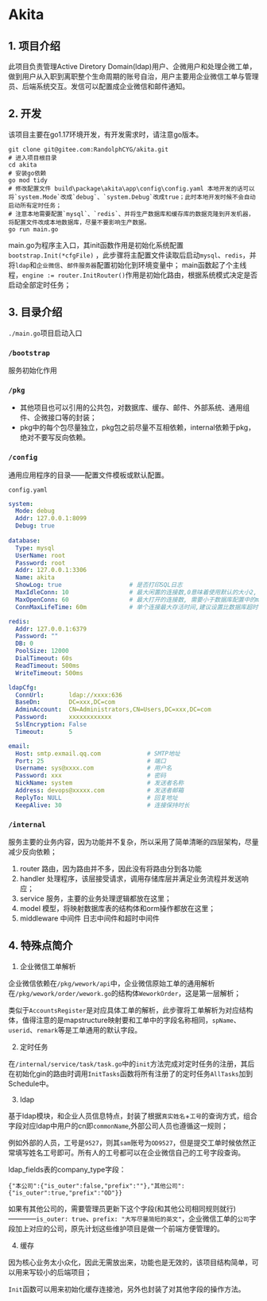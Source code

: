# Akita

## 1. 项目介绍

此项目负责管理Active Diretory Domain(ldap)用户、企微用户和处理企微工单，做到用户从入职到离职整个生命周期的账号自治，用户主要用企业微信工单与管理员、后端系统交互。发信可以配置成企业微信和邮件通知。

## 2. 开发

该项目主要在go1.17环境开发，有开发需求时，请注意go版本。

```shell
git clone git@gitee.com:RandolphCYG/akita.git
# 进入项目根目录
cd akita
# 安装go依赖
go mod tidy
# 修改配置文件 build\package\akita\app\config\config.yaml 本地开发的话可以将`system.Mode`改成`debug`、`system.Debug`改成true；此时本地开发时候不会自动启动所有定时任务；
# 注意本地需要配置`mysql`、`redis`、并将生产数据库和缓存库的数据克隆到开发机器，将配置文件改成本地数据库，尽量不要影响生产数据。
go run main.go
```

main.go为程序主入口，其init函数作用是初始化系统配置`bootstrap.Init(*cfgFile)` ，此步骤将主配置文件读取后启动`mysql`、`redis`，并将`ldap`和`企业微信`、`邮件服务器`配置初始化到环境变量中；
main函数起了个主线程，`engine := router.InitRouter()`作用是初始化路由，根据系统模式决定是否启动全部定时任务；


## 3. 目录介绍

`./main.go`项目启动入口

### `/bootstrap`

服务初始化作用

### `/pkg`

- 其他项目也可以引用的公共包，对数据库、缓存、邮件、外部系统、通用组件、企微接口等的封装；
- pkg中的每个包尽量独立，pkg包之前尽量不互相依赖，internal依赖于pkg，绝对不要写反向依赖。

### `/config`

通用应用程序的目录——配置文件模板或默认配置。

`config.yaml`

```yaml
system:
  Mode: debug
  Addr: 127.0.0.1:8099
  Debug: true
  
database:
  Type: mysql
  UserName: root
  Password: root
  Addr: 127.0.0.1:3306
  Name: akita
  ShowLog: true                   # 是否打印SQL日志
  MaxIdleConn: 10                 # 最大闲置的连接数,0意味着使用默认的大小2, 小于0表示不使用连接池
  MaxOpenConn: 60                 # 最大打开的连接数, 需要小于数据库配置中的max_connections数
  ConnMaxLifeTime: 60m            # 单个连接最大存活时间,建议设置比数据库超时时长(wait_timeout)稍小一些

redis:
  Addr: 127.0.0.1:6379
  Password: ""
  DB: 0
  PoolSize: 12000
  DialTimeout: 60s
  ReadTimeout: 500ms
  WriteTimeout: 500ms

ldapCfg:
  ConnUrl:       ldap://xxxx:636
  BaseDn:        DC=xxx,DC=com
  AdminAccount:  CN=Administrators,CN=Users,DC=xxx,DC=com
  Password:      xxxxxxxxxxxx
  SslEncryption: False
  Timeout:       5

email:
  Host: smtp.exmail.qq.com             # SMTP地址
  Port: 25                             # 端口
  Username: sys@xxxx.com               # 用户名
  Password: xxx                        # 密码
  NickName: system                     # 发送者名称
  Address: devops@xxxxx.com    		   # 发送者邮箱
  ReplyTo: NULL                        # 回复地址
  KeepAlive: 30                        # 连接保持时长
```

### `/internal`

服务主要的业务内容，因为功能并不复杂，所以采用了简单清晰的四层架构，尽量减少反向依赖；

1. router 路由，因为路由并不多，因此没有将路由分到各功能
2. handler 处理程序，该层接受请求，调用存储库层并满足业务流程并发送响应；
3. service 服务，主要的业务处理逻辑都放在这里；
4. model 模型，将映射数据库表的结构体和orm操作都放在这里；
5. middleware 中间件 日志中间件和超时中间件

## 4. 特殊点简介

1. 企业微信工单解析

企业微信依赖在`/pkg/wework/api`中，企业微信原始工单的通用解析在`/pkg/wework/order/wework.go`的结构体`WeworkOrder`，这是第一层解析；

类似于`AccountsRegister`是对应具体工单的解析，此步骤将工单解析为对应结构体，值得注意的是mapstructure映射要和工单中的字段名称相同，`spName`、`userid`、`remark`等是工单通用的默认字段。

2. 定时任务

在`/internal/service/task/task.go`中的`init`方法完成对定时任务的注册，其后在初始化gin的路由时调用`InitTasks`函数将所有注册了的定时任务`AllTasks`加到Schedule中。

3. ldap

基于ldap模块，和企业人员信息特点，封装了根据`真实姓名`+`工号`的查询方式，组合字段对应ldap中用户的cn即`commonName`,外部公司人员也遵循这一规则；

例如外部的人员，工号是`9527`，则其`sam`账号为`OD9527`，但是提交工单时候依然正常填写姓名工号即可。所有人的工号都可以在企业微信自己的工号字段查询。

ldap_fields表的company_type字段：

```
{"本公司":{"is_outer":false,"prefix":""},"其他公司":{"is_outer":true,"prefix":"OD"}}
```

如果有其他公司的，需要管理员更新下这个字段(和其他公司相同规则就行)————`is_outer: true`、`prefix: "大写尽量简短的英文"`，企业微信工单的`公司`字段加上对应的公司，原先计划这些维护项目是做一个前端方便管理的。


4. 缓存

因为核心业务太小众化，因此无需放出来，功能也是无效的，该项目结构简单，可以用来写较小的后端项目；

`Init`函数可以用来初始化缓存连接池，另外也封装了对其他字段的操作方法。

